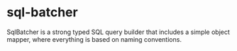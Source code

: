sql-batcher
===========
SqlBatcher is a strong typed SQL query builder that includes a simple object mapper, where everything is based on naming conventions.